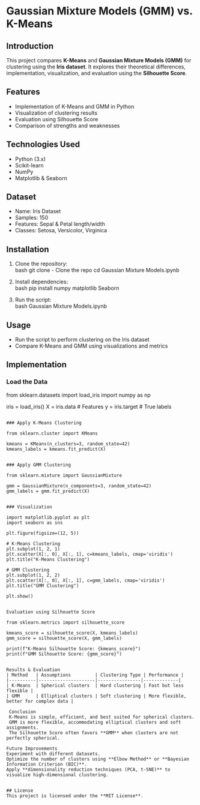 # Gaussian Mixture Models (GMM) vs. K-Means

## Introduction  
This project compares **K-Means** and **Gaussian Mixture Models (GMM)** for clustering using the **Iris dataset**. It explores their theoretical differences, implementation, visualization, and evaluation using the **Silhouette Score**.  

## Features  
- Implementation of K-Means and GMM in Python  
- Visualization of clustering results  
- Evaluation using Silhouette Score  
- Comparison of strengths and weaknesses  

## Technologies Used  
- Python (3.x)  
- Scikit-learn  
- NumPy  
- Matplotlib & Seaborn  

## Dataset  
- Name: Iris Dataset  
- Samples: 150  
- Features: Sepal & Petal length/width  
- Classes: Setosa, Versicolor, Virginica  

## Installation  
1. Clone the repository:  
  bash
   git clone - Clone the repo
   cd Gaussian Mixture Models.ipynb
  
2. Install dependencies:  
  bash
 pip install numpy matplotlib Seaborn 

4. Run the script:  
  bash
   Gaussian Mixture Models.ipynb
   

## Usage  
- Run the script to perform clustering on the Iris dataset  
- Compare K-Means and GMM using visualizations and metrics  

## Implementation  

### Load the Data  

from sklearn.datasets import load_iris
import numpy as np

iris = load_iris()
X = iris.data  # Features
y = iris.target  # True labels
```

### Apply K-Means Clustering  

from sklearn.cluster import KMeans

kmeans = KMeans(n_clusters=3, random_state=42)
kmeans_labels = kmeans.fit_predict(X)


### Apply GMM Clustering  

from sklearn.mixture import GaussianMixture

gmm = GaussianMixture(n_components=3, random_state=42)
gmm_labels = gmm.fit_predict(X)


### Visualization  

import matplotlib.pyplot as plt
import seaborn as sns

plt.figure(figsize=(12, 5))

# K-Means Clustering
plt.subplot(1, 2, 1)
plt.scatter(X[:, 0], X[:, 1], c=kmeans_labels, cmap='viridis')
plt.title("K-Means Clustering")

# GMM Clustering
plt.subplot(1, 2, 2)
plt.scatter(X[:, 0], X[:, 1], c=gmm_labels, cmap='viridis')
plt.title("GMM Clustering")

plt.show()


Evaluation using Silhouette Score  

from sklearn.metrics import silhouette_score

kmeans_score = silhouette_score(X, kmeans_labels)
gmm_score = silhouette_score(X, gmm_labels)

print(f"K-Means Silhouette Score: {kmeans_score}")
print(f"GMM Silhouette Score: {gmm_score}")


Results & Evaluation  
| Method   | Assumptions         | Clustering Type | Performance |  
|----------|---------------------|----------------|-------------|  
| K-Means  | Spherical clusters  | Hard clustering | Fast but less flexible |  
| GMM      | Elliptical clusters | Soft clustering | More flexible, better for complex data |  

 Conclusion  
 K-Means is simple, efficient, and best suited for spherical clusters.  
 GMM is more flexible, accommodating elliptical clusters and soft assignments.  
 The Silhouette Score often favors **GMM** when clusters are not perfectly spherical.  

Future Improvements  
Experiment with different datasets.  
Optimize the number of clusters using **Elbow Method** or **Bayesian Information Criterion (BIC)**.  
Apply **dimensionality reduction techniques (PCA, t-SNE)** to visualize high-dimensional clustering.  


## License  
This project is licensed under the **MIT License**.  
